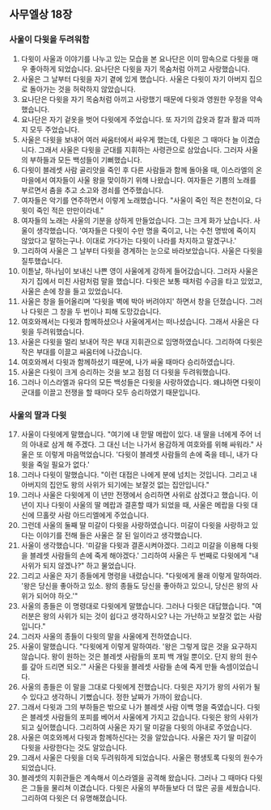 ## 사무엘상 18장

### 사울이 다윗을 두려워함
1. 다윗이 사울과 이야기를 나누고 있는 모습을 본 요나단은 이미 맘속으로 다윗을 매우 좋아하게 되었습니다. 요나단은 다윗을 자기 목숨처럼 아끼고 사랑했습니다.
2. 사울은 그 날부터 다윗을 자기 곁에 있게 했습니다. 사울은 다윗이 자기 아버지 집으로 돌아가는 것을 허락하지 않았습니다.
3. 요나단은 다윗을 자기 목숨처럼 아끼고 사랑했기 때문에 다윗과 영원한 우정을 약속했습니다.
4. 요나단은 자기 겉옷을 벗어 다윗에게 주었습니다. 또 자기의 갑옷과 칼과 활과 띠까지 모두 주었습니다.
5. 사울은 다윗을 보내어 여러 싸움터에서 싸우게 했는데, 다윗은 그 때마다 늘 이겼습니다. 그래서 사울은 다윗을 군대를 지휘하는 사령관으로 삼았습니다. 그러자 사울의 부하들과 모든 백성들이 기뻐했습니다.
6. 다윗이 블레셋 사람 골리앗을 죽인 후 다른 사람들과 함께 돌아올 때, 이스라엘의 온 마을에서 여자들이 사울 왕을 맞이하기 위해 나왔습니다. 여자들은 기쁨의 노래를 부르면서 춤을 추고 소고와 경쇠를 연주했습니다.
7. 여자들은 악기를 연주하면서 이렇게 노래했습니다. "사울이 죽인 적은 천천이요, 다윗이 죽인 적은 만만이라네."
8. 여자들의 노래는 사울의 기분을 상하게 만들었습니다. 그는 크게 화가 났습니다. 사울이 생각했습니다. '여자들은 다윗이 수만 명을 죽이고, 나는 수천 명밖에 죽이지 않았다고 말하는구나. 이대로 가다가는 다윗이 나라를 차지하고 말겠구나.'
9. 그리하여 사울은 그 날부터 다윗을 경계하는 눈으로 바라보았습니다. 사울은 다윗을 질투했습니다.
10. 이튿날, 하나님이 보내신 나쁜 영이 사울에게 강하게 들어갔습니다. 그러자 사울은 자기 집에서 미친 사람처럼 말을 했습니다. 다윗은 보통 때처럼 수금을 타고 있었고, 사울은 손에 창을 들고 있었습니다.
11. 사울은 창을 들어올리며 '다윗을 벽에 박아 버려야지' 하면서 창을 던졌습니다. 그러나 다윗은 그 창을 두 번이나 피해 도망갔습니다.
12. 여호와께서는 다윗과 함께하셨으나 사울에게서는 떠나셨습니다. 그래서 사울은 다윗을 두려워했습니다.
13. 사울은 다윗을 멀리 보내어 작은 부대 지휘관으로 임명하였습니다. 그리하여 다윗은 작은 부대를 이끌고 싸움터에 나갔습니다.
14. 여호와께서 다윗과 함께하셨기 때문에, 나가 싸울 때마다 승리하였습니다.
15. 사울은 다윗이 크게 승리하는 것을 보고 점점 더 다윗을 두려워했습니다.
16. 그러나 이스라엘과 유다의 모든 백성들은 다윗을 사랑하였습니다. 왜냐하면 다윗이 군대를 이끌고 전쟁을 할 때마다 모두 승리하였기 때문입니다.
### 사울의 딸과 다윗
17. 사울이 다윗에게 말했습니다. "여기에 내 맏딸 메랍이 있다. 내 딸을 너에게 주어 너의 아내로 삼게 해 주겠다. 그 대신 너는 나가서 용감하게 여호와를 위해 싸워라." 사울은 또 이렇게 마음먹었습니다. '다윗이 블레셋 사람들의 손에 죽을 테니, 내가 다윗을 죽일 필요가 없다.'
18. 그러나 다윗이 말했습니다. "이런 대접은 나에게 분에 넘치는 것입니다. 그리고 내 아버지의 집안도 왕의 사위가 되기에는 보잘것 없는 집안입니다."
19. 그러나 사울은 다윗에게 이 년만 전쟁에서 승리하면 사위로 삼겠다고 했습니다. 이 년이 지나 다윗이 사울의 딸 메랍과 결혼할 때가 되었을 때, 사울은 메랍을 다윗 대신에 므홀랏 사람 아드리엘에게 주었습니다.
20. 그런데 사울의 둘째 딸 미갈이 다윗을 사랑하였습니다. 미갈이 다윗을 사랑하고 있다는 이야기를 전해 들은 사울은 잘 된 일이라고 생각했습니다.
21. 사울이 생각했습니다. '미갈을 다윗과 결혼시켜야겠다. 그리고 미갈을 이용해 다윗을 블레셋 사람들의 손에 죽게 해야겠다.' 그리하여 사울은 두 번째로 다윗에게 "내 사위가 되지 않겠나?" 하고 물었습니다.
22. 그리고 사울은 자기 종들에게 명령을 내렸습니다. "다윗에게 몰래 이렇게 말하여라. '왕은 당신을 좋아하고 있소. 왕의 종들도 당신을 좋아하고 있으니, 당신은 왕의 사위가 되어야 하오.'"
23. 사울의 종들은 이 명령대로 다윗에게 말했습니다. 그러나 다윗은 대답했습니다. "여러분은 왕의 사위가 되는 것이 쉽다고 생각하시오? 나는 가난하고 보잘것 없는 사람입니다."
24. 그러자 사울의 종들이 다윗의 말을 사울에게 전하였습니다.
25. 사울이 말했습니다. "다윗에게 이렇게 말하여라. '왕은 그렇게 많은 것을 요구하지 않습니다. 왕이 원하는 것은 블레셋 사람들의 포피 백 개일 뿐이오. 단지 왕의 원수를 갚아 드리면 되오.'" 사울은 다윗을 블레셋 사람들 손에 죽게 만들 속셈이었습니다.
26. 사울의 종들은 이 말을 그대로 다윗에게 전했습니다. 다윗은 자기가 왕의 사위가 될 수 있다고 생각하니 기뻤습니다. 정한 날짜가 가까이 왔습니다.
27. 그래서 다윗과 그의 부하들은 밖으로 나가 블레셋 사람 이백 명을 죽였습니다. 다윗은 블레셋 사람들의 포피를 베어서 사울에게 가지고 갔습니다. 다윗은 왕의 사위가 되고 싶어했습니다. 그리하여 사울은 자기 딸 미갈을 다윗의 아내로 주었습니다.
28. 사울은 여호와께서 다윗과 함께하신다는 것을 알았습니다. 사울은 자기 딸 미갈이 다윗을 사랑한다는 것도 알았습니다.
29. 그래서 사울은 다윗을 더욱 두려워하게 되었습니다. 사울은 평생토록 다윗의 원수가 되었습니다.
30. 블레셋의 지휘관들은 계속해서 이스라엘을 공격해 왔습니다. 그러나 그 때마다 다윗은 그들을 물리쳐 이겼습니다. 다윗은 사울의 부하들보다 더 많은 공을 세웠습니다. 그리하여 다윗은 더 유명해졌습니다.